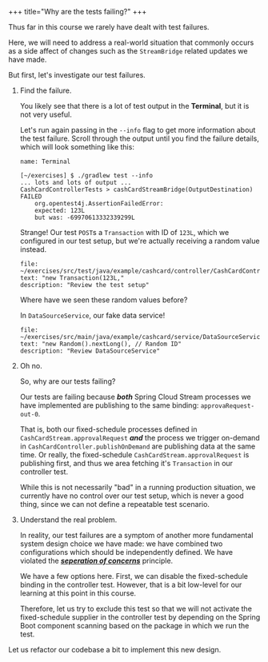 +++
title="Why are the tests failing?"
+++

Thus far in this course we rarely have dealt with test failures.

Here, we will need to address a real-world situation that commonly occurs as a side affect of changes such as the `StreamBridge` related updates we have made.

But first, let's investigate our test failures.

1. Find the failure.

   You likely see that there is a lot of test output in the **Terminal**, but it is not very useful.

   Let's run again passing in the `--info` flag to get more information about the test failure. Scroll through the output until you find the failure details, which will look something like this:

   ```dashboard:open-dashboard
   name: Terminal
   ```

   ```shell
   [~/exercises] $ ./gradlew test --info
   ... lots and lots of output ...
   CashCardControllerTests > cashCardStreamBridge(OutputDestination) FAILED
       org.opentest4j.AssertionFailedError:
       expected: 123L
       but was: -69970613332339299L
   ```

   Strange! Our test `POST`s a `Transaction` with ID of `123L`, which we configured in our test setup, but we're actually receiving a random value instead.

   ```editor:select-matching-text
   file: ~/exercises/src/test/java/example/cashcard/controller/CashCardControllerTests.java
   text: "new Transaction(123L,"
   description: "Review the test setup"
   ```

   Where have we seen these random values before?

   In `DataSourceService`, our fake data service!

   ```editor:select-matching-text
   file: ~/exercises/src/main/java/example/cashcard/service/DataSourceService.java
   text: "new Random().nextLong(), // Random ID"
   description: "Review DataSourceService"
   ```

1. Oh no.

   So, why are our tests failing?

   Our tests are failing because **_both_** Spring Cloud Stream processes we have implemented are publishing to the same binding: `approvaRequest-out-0`.

   That is, both our fixed-schedule processes defined in `CashCardStream.approvalRequest` **_and_** the process we trigger on-demand in `CashCardController.publishOnDemand` are publishing data at the same time. Or really, the fixed-schedule `CashCardStream.approvalRequest` is publishing first, and thus we area fetching it's `Transaction` in our controller test.

   While this is not necessarily "bad" in a running production situation, we currently have no control over our test setup, which is never a good thing, since we can not define a repeatable test scenario.

1. Understand the real problem.

   In reality, our test failures are a symptom of another more fundamental system design choice we have made: we have combined two configurations which should be independently defined. We have violated the [**_seperation of concerns_**](https://docs.spring.io/spring-integration/docs/4.3.20.RELEASE/reference/html/overview.html#overview-goalsandprinciples) principle.

   We have a few options here. First, we can disable the fixed-schedule binding in the controller test. However, that is a bit low-level for our learning at this point in this course.

   Therefore, let us try to exclude this test so that we will not activate the fixed-schedule supplier in the controller test by depending on the Spring Boot component scanning based on the package in which we run the test.

Let us refactor our codebase a bit to implement this new design.
